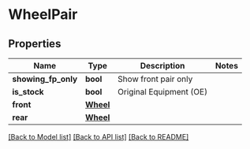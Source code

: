 # WheelPair

## Properties
Name | Type | Description | Notes
------------ | ------------- | ------------- | -------------
**showing_fp_only** | **bool** | Show front pair only | 
**is_stock** | **bool** | Original Equipment (OE) | 
**front** | [**Wheel**](Wheel.md) |  | 
**rear** | [**Wheel**](Wheel.md) |  | 

[[Back to Model list]](../README.md#documentation-for-models) [[Back to API list]](../README.md#documentation-for-api-endpoints) [[Back to README]](../README.md)


